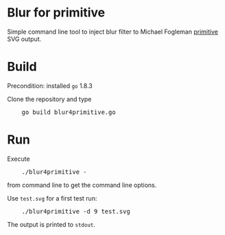 # Blur for primitive

Simple command line tool to inject blur filter to Michael Fogleman [primitive](https://github.com/fogleman/primitive) SVG output.

# Build

Precondition: installed `go` 1.8.3

Clone the repository and type

<pre>
    go build blur4primitive.go
</pre>


# Run

Execute 
<pre>
    ./blur4primitive -
</pre>

from command line to get the command line options.

Use `test.svg` for a first test run:

<pre>
    ./blur4primitive -d 9 test.svg
</pre>

The output is printed to `stdout`.
